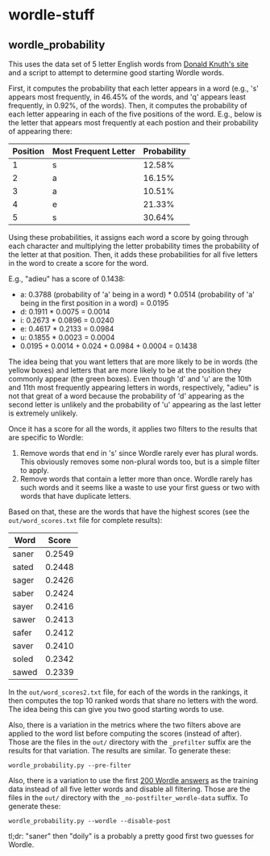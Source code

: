 # wordle-stuff

## wordle\_probability
This uses the data set of 5 letter English words from [Donald Knuth's
site](https://www-cs-faculty.stanford.edu/~knuth/sgb.html) and a script to
attempt to determine good starting Wordle words.

First, it computes the probability that each letter appears in a word (e.g., 's'
appears most frequently, in 46.45% of the words, and 'q' appears least
frequently, in 0.92%, of the words). Then, it computes the probability of each
letter appearing in each of the five positions of the word. E.g., below is the
letter that appears most frequently at each postion and their probability of
appearing there:

| Position | Most Frequent Letter | Probability |
| --- | --- | --- |
| 1 | s | 12.58% |
| 2 | a | 16.15% |
| 3 | a | 10.51% |
| 4 | e | 21.33% |
| 5 | s | 30.64% |

Using these probabilities, it assigns each word a score by going through each
character and multiplying the letter probability times the probability of the
letter at that position. Then, it adds these probabilities for all five letters
in the word to create a score for the word.

E.g., "adieu" has a score of 0.1438:
- a: 0.3788 (probability of 'a' being in a word) * 0.0514 (probability of 'a'
  being in the first position in a word) = 0.0195
- d: 0.1911 * 0.0075 = 0.0014
- i: 0.2673 * 0.0896 = 0.0240
- e: 0.4617 * 0.2133 = 0.0984
- u: 0.1855 * 0.0023 = 0.0004
- 0.0195 + 0.0014 + 0.024 + 0.0984 + 0.0004 = 0.1438

The idea being that you want letters that are more likely to be in words (the
yellow boxes) and letters that are more likely to be at the position they
commonly appear (the green boxes). Even though 'd' and 'u' are the 10th and 11th
most frequently appearing letters in words, respectively, "adieu" is not that
great of a word because the probability of 'd' appearing as the second letter is
unlikely and the probability of 'u' appearing as the last letter is extremely
unlikely.

Once it has a score for all the words, it applies two filters to the results
that are specific to Wordle:
1. Remove words that end in 's' since Wordle rarely ever has plural words. This
   obviously removes some non-plural words too, but is a simple filter to apply.
2. Remove words that contain a letter more than once. Wordle rarely has such
   words and it seems like a waste to use your first guess or two with words
   that have duplicate letters.

Based on that, these are the words that have the highest scores (see the
`out/word_scores.txt` file for complete results):

| Word | Score |
| --- | --- |
| saner | 0.2549 |
| sated | 0.2448 |
| sager | 0.2426 |
| saber | 0.2424 |
| sayer | 0.2416 |
| sawer | 0.2413 |
| safer | 0.2412 |
| saver | 0.2410 |
| soled | 0.2342 |
| sawed | 0.2339 |

In the `out/word_scores2.txt` file, for each of the words in the rankings, it
then computes the top 10 ranked words that share no letters with the word. The
idea being this can give you two good starting words to use.

Also, there is a variation in the metrics where the two filters above are
applied to the word list before computing the scores (instead of after). Those
are the files in the `out/` directory with the `_prefilter` suffix are the
results for that variation. The results are similar. To generate these:
```
wordle_probability.py --pre-filter
```

Also, there is a variation to use the first [200 Wordle
answers](https://gist.github.com/potluck/4ff27425a1896100279a2552f7a062da) as
the training data instead of all five letter words and disable all filtering.
Those are the files in the `out/` directory with the
`_no-postfilter_wordle-data` suffix. To generate these:
```
wordle_probability.py --wordle --disable-post
```

tl;dr: "saner" then "doily" is a probably a pretty good first two guesses for
Wordle.
